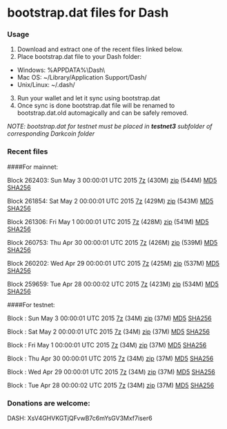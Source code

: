 # bootstrap.dat files for Dash

### Usage

1. Download and extract one of the recent files linked below.
2. Place bootstrap.dat file to your Dash folder:
 - Windows: %APPDATA%\Dash\
 - Mac OS: ~/Library/Application Support/Dash/
 - Unix/Linux: ~/.dash/
3. Run your wallet and let it sync using bootstrap.dat
4. Once sync is done bootstrap.dat file will be renamed to bootstrap.dat.old automagically and can be safely removed.

_NOTE: bootstrap.dat for testnet must be placed in **testnet3** subfolder of corresponding Darkcoin folder_

### Recent files

####For mainnet:

Block 262403: Sun May  3 00:00:01 UTC 2015 [7z](https://transfer.sh/3X7sZ/bootstrap.dat.20150503.7z) (430M) [zip](https://transfer.sh/GvSCz/bootstrap.dat.20150503.zip) (544M) [MD5](https://transfer.sh/sDysK/md5.txt) [SHA256](https://transfer.sh/MvDa6/sha256.txt)

Block 261854: Sat May  2 00:00:01 UTC 2015 [7z](https://transfer.sh/2TaAk/bootstrap.dat.20150502.7z) (429M) [zip](https://transfer.sh/1dxsRK/bootstrap.dat.20150502.zip) (543M) [MD5](https://transfer.sh/ZXqyg/md5.txt) [SHA256](https://transfer.sh/zvonI/sha256.txt)

Block 261306: Fri May  1 00:00:01 UTC 2015 [7z](https://transfer.sh/1ez2AH/bootstrap.dat.20150501.7z) (428M) [zip](https://transfer.sh/3YHDx/bootstrap.dat.20150501.zip) (541M) [MD5](https://transfer.sh/Ji7iH/md5.txt) [SHA256](https://transfer.sh/15cUXy/sha256.txt)

Block 260753: Thu Apr 30 00:00:01 UTC 2015 [7z](https://transfer.sh/u8Qbc/bootstrap.dat.20150430.7z) (426M) [zip](https://transfer.sh/13UPqI/bootstrap.dat.20150430.zip) (539M) [MD5](https://transfer.sh/16ecuL/md5.txt) [SHA256](https://transfer.sh/U6uOi/sha256.txt)

Block 260202: Wed Apr 29 00:00:01 UTC 2015 [7z](https://transfer.sh/Vj5si/bootstrap.dat.20150429.7z) (425M) [zip](https://transfer.sh/17aOvC/bootstrap.dat.20150429.zip) (537M) [MD5](https://transfer.sh/9yh5A/md5.txt) [SHA256](https://transfer.sh/AHZZa/sha256.txt)

Block 259659: Tue Apr 28 00:00:02 UTC 2015 [7z](https://transfer.sh/jlvOk/bootstrap.dat.20150428.7z) (423M) [zip](https://transfer.sh/mrhFL/bootstrap.dat.20150428.zip) (534M) [MD5](https://transfer.sh/1gxJnk/md5.txt) [SHA256](https://transfer.sh/1bOqh/sha256.txt)

####For testnet:

Block : Sun May  3 00:00:01 UTC 2015 [7z](https://transfer.sh/p9EHY/bootstrap.dat.20150503.7z) (34M) [zip](https://transfer.sh/19KaU6/bootstrap.dat.20150503.zip) (37M) [MD5](https://transfer.sh/9MIdg/md5.txt) [SHA256](https://transfer.sh/1huqy0/sha256.txt)

Block : Sat May  2 00:00:01 UTC 2015 [7z](https://transfer.sh/UaUuf/bootstrap.dat.20150502.7z) (34M) [zip](https://transfer.sh/PLVsB/bootstrap.dat.20150502.zip) (37M) [MD5](https://transfer.sh/16U8qu/md5.txt) [SHA256](https://transfer.sh/1e8fTh/sha256.txt)

Block : Fri May  1 00:00:01 UTC 2015 [7z](https://transfer.sh/cUHOT/bootstrap.dat.20150501.7z) (34M) [zip](https://transfer.sh/15SI5U/bootstrap.dat.20150501.zip) (37M) [MD5](https://transfer.sh/1dzoia/md5.txt) [SHA256](https://transfer.sh/zPOH2/sha256.txt)

Block : Thu Apr 30 00:00:01 UTC 2015 [7z](https://transfer.sh/Qgayh/bootstrap.dat.20150430.7z) (34M) [zip](https://transfer.sh/7Qceu/bootstrap.dat.20150430.zip) (37M) [MD5](https://transfer.sh/wj45G/md5.txt) [SHA256](https://transfer.sh/grBkV/sha256.txt)

Block : Wed Apr 29 00:00:01 UTC 2015 [7z](https://transfer.sh/Sfz3K/bootstrap.dat.20150429.7z) (34M) [zip](https://transfer.sh/oG082/bootstrap.dat.20150429.zip) (37M) [MD5](https://transfer.sh/rZNwM/md5.txt) [SHA256](https://transfer.sh/1fbwbm/sha256.txt)

Block : Tue Apr 28 00:00:02 UTC 2015 [7z](https://transfer.sh/wlp3O/bootstrap.dat.20150428.7z) (34M) [zip](https://transfer.sh/8jRvc/bootstrap.dat.20150428.zip) (37M) [MD5](https://transfer.sh/UNLr6/md5.txt) [SHA256](https://transfer.sh/LNSwi/sha256.txt)

### Donations are welcome:

DASH: XsV4GHVKGTjQFvwB7c6mYsGV3Mxf7iser6

